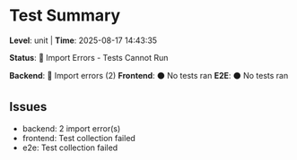 # Test Summary
**Level**: unit | **Time**: 2025-08-17 14:43:35

**Status**: 🔴 Import Errors - Tests Cannot Run

**Backend**: 🔴 Import errors (2)
**Frontend**: ⚫ No tests ran
**E2E**: ⚫ No tests ran

## Issues
- backend: 2 import error(s)
- frontend: Test collection failed
- e2e: Test collection failed
